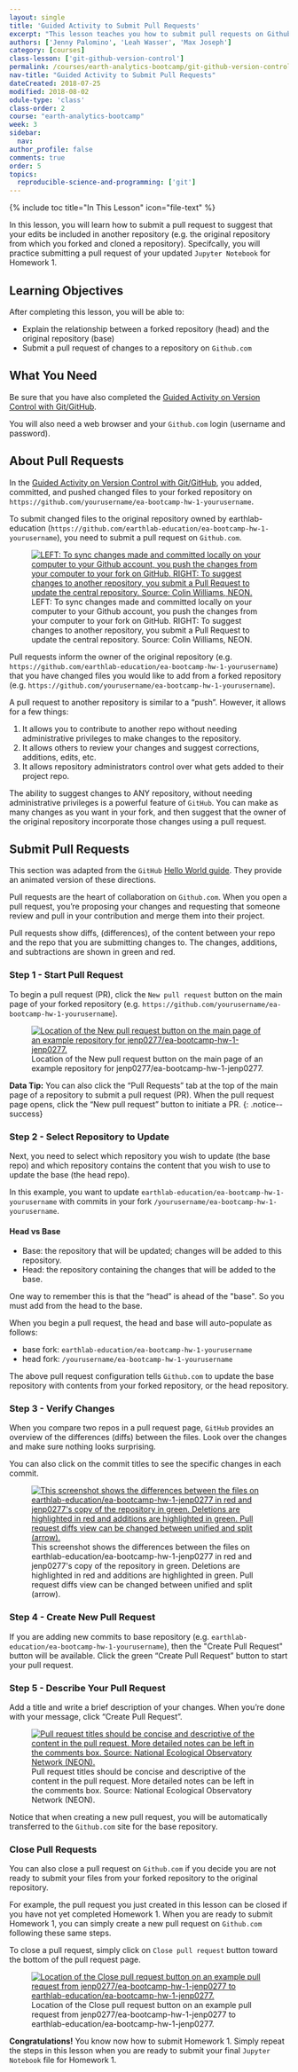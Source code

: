 ```yaml
---
layout: single
title: 'Guided Activity to Submit Pull Requests'
excerpt: "This lesson teaches you how to submit pull requests on Github.com to suggest changes to another repository."
authors: ['Jenny Palomino', 'Leah Wasser', 'Max Joseph']
category: [courses]
class-lesson: ['git-github-version-control']
permalink: /courses/earth-analytics-bootcamp/git-github-version-control/guided-activity-pull-request/
nav-title: "Guided Activity to Submit Pull Requests"
dateCreated: 2018-07-25
modified: 2018-08-02
odule-type: 'class'
class-order: 2
course: "earth-analytics-bootcamp"
week: 3
sidebar:
  nav:
author_profile: false
comments: true
order: 5
topics:
  reproducible-science-and-programming: ['git']
---
```

{% include toc title="In This Lesson" icon="file-text" %}

In this lesson, you will learn how to submit a pull request to suggest that your edits be included in another repository (e.g. the original repository from which you forked and cloned a repository). Specifcally, you will practice submitting a pull request of your updated `Jupyter Notebook` for Homework 1. 

<div class='notice--success' markdown="1">

## <i class="fa fa-graduation-cap" aria-hidden="true"></i> Learning Objectives

After completing this lesson, you will be able to:

* Explain the relationship between a forked repository (head) and the original repository (base)
* Submit a pull request of changes to a repository on `Github.com` 


## <i class="fa fa-check-square-o fa-2" aria-hidden="true"></i> What You Need

Be sure that you have also completed the <a href="{{ site.url }}/courses/earth-analytics-bootcamp/git-github-version-control/guided-activity-version-control/">Guided Activity on Version Control with Git/GitHub</a>.

You will also need a web browser and your `Github.com` login (username and password). 

</div>

## About Pull Requests

In the <a href="{{ site.url }}/courses/earth-analytics-bootcamp/git-github-version-control/guided-activity-version-control/">Guided Activity on Version Control with Git/GitHub</a>, you added, committed, and pushed changed files to your forked repository on `https://github.com/yourusername/ea-bootcamp-hw-1-yourusername`. 

To submit changed files to the original repository owned by earthlab-education (`https://github.com/earthlab-education/ea-bootcamp-hw-1-yourusername`), you need to submit a pull request on `Github.com`. 

<figure>
   <a href="https://www.earthdatascience.org/images/workshops/version-control/git-push-pr.png">
   <img src="https://www.earthdatascience.org/images/workshops/version-control/git-push-pr.png" alt="LEFT: To sync changes made and committed locally on your computer to your Github account, you push the changes from your computer to your fork on GitHub. RIGHT: To suggest changes to another repository, you submit a Pull Request to update the central repository. Source: Colin Williams, NEON."></a>
   <figcaption> LEFT: To sync changes made and committed locally on your computer to your Github account, you push the changes from your computer to your fork on GitHub. RIGHT: To suggest changes to another repository, you submit a Pull Request to update the central repository. Source: Colin Williams, NEON.
   </figcaption>
</figure>

Pull requests inform the owner of the original repository (e.g. `https://github.com/earthlab-education/ea-bootcamp-hw-1-yourusername`) that you have changed files you would like to add from a forked repository (e.g. `https://github.com/yourusername/ea-bootcamp-hw-1-yourusername`). 

A pull request to another repository is similar to a “push”. However, it allows for a few things:

1. It allows you to contribute to another repo without needing administrative privileges to make changes to the repository.
2. It allows others to review your changes and suggest corrections, additions, edits, etc.
3. It allows repository administrators control over what gets added to their project repo.

The ability to suggest changes to ANY repository, without needing administrative privileges is a powerful feature of `GitHub`. You can make as many changes as you want in your fork, and then suggest that the owner of the original repository incorporate those changes using a pull request.

## Submit Pull Requests 

This section was adapted from the `GitHub` <a href="https://guides.github.com/activities/hello-world/" target = "_blank">Hello World guide</a>. They provide an animated version of these directions.

Pull requests are the heart of collaboration on `Github.com`. When you open a pull request, you’re proposing your changes and requesting that someone review and pull in your contribution and merge them into their project.

Pull requests show diffs, (differences), of the content between your repo and the repo that you are submitting changes to. The changes, additions, and subtractions are shown in green and red.


### Step 1 - Start Pull Request

To begin a pull request (PR), click the `New pull request` button on the main page of your forked repository (e.g. `https://github.com/yourusername/ea-bootcamp-hw-1-yourusername`).

<figure>
 <a href="{{ site.url }}/images/courses/earth-analytics/bootcamp/git/new-pull-request.png">
 <img src="{{ site.url }}/images/courses/earth-analytics/bootcamp/git/new-pull-request.png" alt="Location of the New pull request button on the main page of an example repository for jenp0277/ea-bootcamp-hw-1-jenp0277."></a>
 <figcaption> Location of the New pull request button on the main page of an example repository for jenp0277/ea-bootcamp-hw-1-jenp0277. 
 </figcaption>
</figure>

<i class="fa fa-star"></i> **Data Tip:** You can also click the “Pull Requests” tab at the top of the main page of a repository to submit a pull request (PR). When the pull request page opens, click the “New pull request” button to initiate a PR.
{: .notice--success}


### Step 2 - Select Repository to Update

Next, you need to select which repository you wish to update (the base repo) and which repository contains the content that you wish to use to update the base (the head repo). 

In this example, you want to update `earthlab-education/ea-bootcamp-hw-1-yourusername` with commits in your fork `/yourusername/ea-bootcamp-hw-1-yourusername`.

#### Head vs Base

* Base: the repository that will be updated; changes will be added to this repository.
* Head: the repository containing the changes that will be added to the base.

One way to remember this is that the “head” is ahead of the "base". So you must add from the head to the base.

When you begin a pull request, the head and base will auto-populate as follows:

* base fork: `earthlab-education/ea-bootcamp-hw-1-yourusername`
* head fork: `/yourusername/ea-bootcamp-hw-1-yourusername`

The above pull request configuration tells `Github.com` to update the base repository with contents from your forked repository, or the head repository.

### Step 3 - Verify Changes

When you compare two repos in a pull request page, `GitHub` provides an overview of the differences (diffs) between the files. Look over the changes and make sure nothing looks surprising. 

You can also click on the commit titles to see the specific changes in each commit. 

<figure>
 <a href="{{ site.url }}/images/courses/earth-analytics/bootcamp/git/diffs.png">
 <img src="{{ site.url }}/images/courses/earth-analytics/bootcamp/git/diffs.png" alt="This screenshot shows the differences between the files on earthlab-education/ea-bootcamp-hw-1-jenp0277 in red and jenp0277's copy of the repository in green. Deletions are highlighted in red and additions are highlighted in green. Pull request diffs view can be changed between unified and split (arrow)."></a>
 <figcaption> This screenshot shows the differences between the files on earthlab-education/ea-bootcamp-hw-1-jenp0277 in red and jenp0277's copy of the repository in green. Deletions are highlighted in red and additions are highlighted in green. Pull request diffs view can be changed between unified and split (arrow).
 </figcaption>
</figure>

### Step 4 - Create New Pull Request

If you are adding new commits to base repository (e.g. `earthlab-education/ea-bootcamp-hw-1-yourusername`), then the "Create Pull Request" button will be available. Click the green “Create Pull Request” button to start your pull request.

### Step 5 - Describe Your Pull Request

Add a title and write a brief description of your changes. When you’re done with your message, click “Create Pull Request”.


<figure>
 <a href="{{ site.url }}/images/courses/earth-analytics/bootcamp/git/create-pull-request.png">
 <img src="{{ site.url }}/images/courses/earth-analytics/bootcamp/git/create-pull-request.png" alt="Pull request titles should be concise and descriptive of the content in the pull request. More detailed notes can be left in the comments box. Source: National Ecological Observatory Network (NEON)."></a>
 <figcaption> Pull request titles should be concise and descriptive of the content in the pull request. More detailed notes can be left in the comments box. Source: National Ecological Observatory Network (NEON).
 </figcaption>
</figure>

Notice that when creating a new pull request, you will be automatically transferred to the `Github.com` site for the base repository. 

### Close Pull Requests

You can also close a pull request on `Github.com` if you decide you are not ready to submit your files from your forked repository to the original repository. 

For example, the pull request you just created in this lesson can be closed if you have not yet completed Homework 1. When you are ready to submit Homework 1, you can simply create a new pull request on `Github.com` following these same steps.

To close a pull request, simply click on `Close pull request` button toward the bottom of the pull request page. 

<figure>
 <a href="{{ site.url }}/images/courses/earth-analytics/bootcamp/git/close-pull-request.png">
 <img src="{{ site.url }}/images/courses/earth-analytics/bootcamp/git/close-pull-request.png" alt="Location of the Close pull request button on an example pull request from jenp0277/ea-bootcamp-hw-1-jenp0277 to earthlab-education/ea-bootcamp-hw-1-jenp0277."></a>
 <figcaption> Location of the Close pull request button on an example pull request from jenp0277/ea-bootcamp-hw-1-jenp0277 to earthlab-education/ea-bootcamp-hw-1-jenp0277.
 </figcaption>
</figure>

**Congratulations!** You know now how to submit Homework 1. Simply repeat the steps in this lesson when you are ready to submit your final `Jupyter Notebook` file for Homework 1. 
